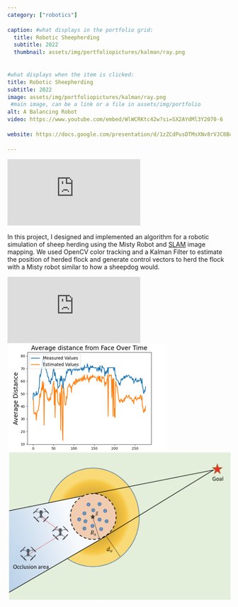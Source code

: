 ```yaml
---
category: ["robotics"]
  
caption: #what displays in the portfolio grid:
  title: Robotic Sheepherding
  subtitle: 2022
  thumbnail: assets/img/portfoliopictures/kalman/ray.png

  
#what displays when the item is clicked:
title: Robotic Sheepherding
subtitle: 2022
image: assets/img/portfoliopictures/kalman/ray.png
 #main image, can be a link or a file in assets/img/portfolio
alt: A Balancing Robot
video: https://www.youtube.com/embed/WlWCRKtc42w?si=SX2AYdMl3Y2070-6 

website: https://docs.google.com/presentation/d/1zZCdPusDTMsXNv8rVJC8Bo2wtI6OWp9kocA7XQ0z0ho/edit?usp=sharing 

---
```


  <div class="video-container d-block mx-auto padded-bottom">
    <iframe class="responsive-iframe img-fluid d-block mx-auto" src= "https://www.youtube.com/embed/JpzOVDodEDk?si=nNSSABc0a0b-98Rf" title="YouTube video player" frameborder="0" allow="accelerometer; autoplay; clipboard-write; encrypted-media; gyroscope; picture-in-picture" allowfullscreen></iframe>
  </div>

In this project, I designed and implemented an algorithm for a robotic simulation of sheep herding using the Misty Robot and [SLAM](https://www.mathworks.com/discovery/slam.html) image mapping. We used OpenCV color tracking and a Kalman Filter to estimate the position of herded flock and generate control vectors to herd the flock with a Misty robot similar to how a sheepdog would. 

<div class="video-container d-block mx-auto padded-bottom">
    <iframe class="responsive-iframe img-fluid d-block mx-auto" src= "https://drive.google.com/file/d/1PDZfBYmj0b4fLmJxgDfbtAm8mYRjAaHe/preview" title="YouTube video player" frameborder="0" allow="accelerometer; autoplay; clipboard-write; encrypted-media; gyroscope; picture-in-picture" allowfullscreen></iframe>
</div>


<div class="row padded padded-bottom">
  <div class="col-md-6 col-sm-6 ">
    <img class="img-fluid d-block mx-auto" src="assets/img/portfoliopictures/kalman/graph.png" alt="{{ slide.image }}"/>
  </div>
  <div class="col-md-6 col-sm-6 ">
    <img class="img-fluid d-block mx-auto" src="assets/img/portfoliopictures/kalman/herd.png" alt="{{ slide.image }}"/>
  </div>
</div>



